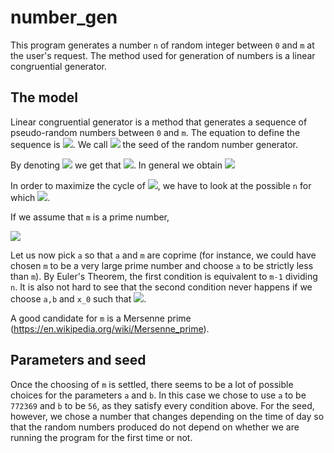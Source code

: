 # number_gen
This program generates a number `n` of random integer between `0` and `m` at the user's request. The method used for generation of numbers is a linear congruential generator. 

## The model

Linear congruential generator is a method that generates a sequence of pseudo-random numbers between `0` and `m`. The equation to define the sequence is
<img src="https://render.githubusercontent.com/render/math?math=x_{n %2B 1}=a\cdot x_n %2B b \text{ (mod m) } ">. We call <img src="https://render.githubusercontent.com/render/math?math=x_0"> the seed of the random number generator.

By denoting <img src="https://render.githubusercontent.com/render/math?math=f(x)=ax %2B b"> we get that <img src="https://render.githubusercontent.com/render/math?math=x_2=f^2(x_0)=f(ax_0 %2B b)=a^2x_0 %2B b(a %2B 1)\text{(mod m)}">. In general we obtain <img src="https://render.githubusercontent.com/render/math?math=x_{n %2B 1}=f^{n %2B 1}(x_0)=f^{n}(ax_0 %2B b)=a^{n %2B 1}x_0 %2B b(a^{n %2B 1} - 1)/(a-1)\text{(mod m)}">

In order to maximize the cycle of <img src="https://render.githubusercontent.com/render/math?math=f^n(x_0)">, we have to look at the possible `n` for which <img src="https://render.githubusercontent.com/render/math?math=f^n(x_0)\equiv x_0\text{(mod m)}">. 

If we assume that `m` is a prime number,

<img src="https://render.githubusercontent.com/render/math?math=f^n(x_0)\equiv_{(m)}x_0\Leftrightarrow (a^n-1)\equiv_{(m)}0\text{ or }(a-1)x_0+b\equiv_{(m)}0">

Let us now pick `a` so that `a` and `m` are coprime (for instance, we could have chosen `m` to be a very large prime number and choose `a` to be strictly less than `m`). By Euler's Theorem, the first condition is equivalent to `m-1` dividing `n`. It is also not hard to see that the second condition never happens if we choose `a,b` and `x_0` such that <img src="https://render.githubusercontent.com/render/math?math=(a-1)x_0 %2B b<m">.

A good candidate for `m` is a Mersenne prime (https://en.wikipedia.org/wiki/Mersenne_prime).

## Parameters and seed

Once the choosing of `m` is settled, there seems to be a lot of possible choices for the parameters `a` and `b`. In this case we chose to use `a` to be `772369` and `b` to be `56`, as they satisfy every condition above. For the seed, however, we chose a number that changes depending on the time of day so that the random numbers produced do not depend on whether we are running the program for the first time or not.

